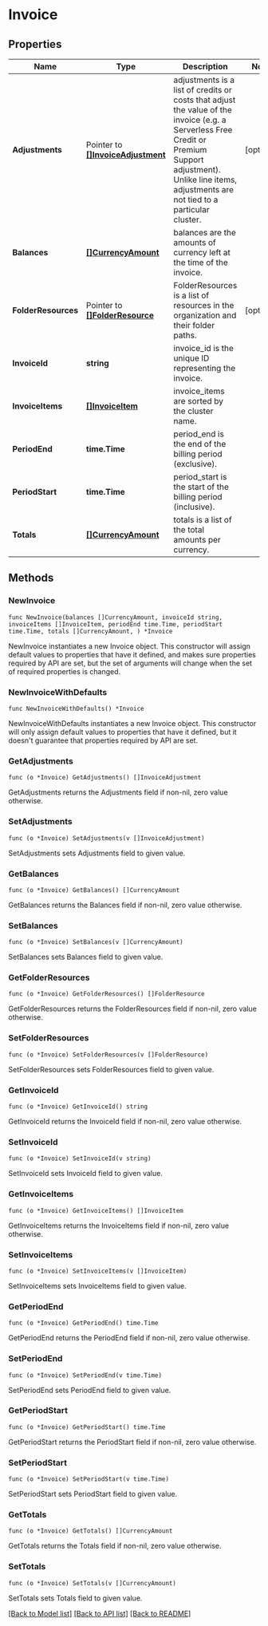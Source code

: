 # Invoice

## Properties

Name | Type | Description | Notes
------------ | ------------- | ------------- | -------------
**Adjustments** | Pointer to [**[]InvoiceAdjustment**](InvoiceAdjustment.md) | adjustments is a list of credits or costs that adjust the value of the invoice (e.g. a Serverless Free Credit or Premium Support adjustment). Unlike line items, adjustments are not tied to a particular cluster. | [optional] 
**Balances** | [**[]CurrencyAmount**](CurrencyAmount.md) | balances are the amounts of currency left at the time of the invoice. | 
**FolderResources** | Pointer to [**[]FolderResource**](FolderResource.md) | FolderResources is a list of resources in the organization and their folder paths. | [optional] 
**InvoiceId** | **string** | invoice_id is the unique ID representing the invoice. | 
**InvoiceItems** | [**[]InvoiceItem**](InvoiceItem.md) | invoice_items are sorted by the cluster name. | 
**PeriodEnd** | **time.Time** | period_end is the end of the billing period (exclusive). | 
**PeriodStart** | **time.Time** | period_start is the start of the billing period (inclusive). | 
**Totals** | [**[]CurrencyAmount**](CurrencyAmount.md) | totals is a list of the total amounts per currency. | 

## Methods

### NewInvoice

`func NewInvoice(balances []CurrencyAmount, invoiceId string, invoiceItems []InvoiceItem, periodEnd time.Time, periodStart time.Time, totals []CurrencyAmount, ) *Invoice`

NewInvoice instantiates a new Invoice object.
This constructor will assign default values to properties that have it defined,
and makes sure properties required by API are set, but the set of arguments
will change when the set of required properties is changed.

### NewInvoiceWithDefaults

`func NewInvoiceWithDefaults() *Invoice`

NewInvoiceWithDefaults instantiates a new Invoice object.
This constructor will only assign default values to properties that have it defined,
but it doesn't guarantee that properties required by API are set.

### GetAdjustments

`func (o *Invoice) GetAdjustments() []InvoiceAdjustment`

GetAdjustments returns the Adjustments field if non-nil, zero value otherwise.

### SetAdjustments

`func (o *Invoice) SetAdjustments(v []InvoiceAdjustment)`

SetAdjustments sets Adjustments field to given value.

### GetBalances

`func (o *Invoice) GetBalances() []CurrencyAmount`

GetBalances returns the Balances field if non-nil, zero value otherwise.

### SetBalances

`func (o *Invoice) SetBalances(v []CurrencyAmount)`

SetBalances sets Balances field to given value.

### GetFolderResources

`func (o *Invoice) GetFolderResources() []FolderResource`

GetFolderResources returns the FolderResources field if non-nil, zero value otherwise.

### SetFolderResources

`func (o *Invoice) SetFolderResources(v []FolderResource)`

SetFolderResources sets FolderResources field to given value.

### GetInvoiceId

`func (o *Invoice) GetInvoiceId() string`

GetInvoiceId returns the InvoiceId field if non-nil, zero value otherwise.

### SetInvoiceId

`func (o *Invoice) SetInvoiceId(v string)`

SetInvoiceId sets InvoiceId field to given value.

### GetInvoiceItems

`func (o *Invoice) GetInvoiceItems() []InvoiceItem`

GetInvoiceItems returns the InvoiceItems field if non-nil, zero value otherwise.

### SetInvoiceItems

`func (o *Invoice) SetInvoiceItems(v []InvoiceItem)`

SetInvoiceItems sets InvoiceItems field to given value.

### GetPeriodEnd

`func (o *Invoice) GetPeriodEnd() time.Time`

GetPeriodEnd returns the PeriodEnd field if non-nil, zero value otherwise.

### SetPeriodEnd

`func (o *Invoice) SetPeriodEnd(v time.Time)`

SetPeriodEnd sets PeriodEnd field to given value.

### GetPeriodStart

`func (o *Invoice) GetPeriodStart() time.Time`

GetPeriodStart returns the PeriodStart field if non-nil, zero value otherwise.

### SetPeriodStart

`func (o *Invoice) SetPeriodStart(v time.Time)`

SetPeriodStart sets PeriodStart field to given value.

### GetTotals

`func (o *Invoice) GetTotals() []CurrencyAmount`

GetTotals returns the Totals field if non-nil, zero value otherwise.

### SetTotals

`func (o *Invoice) SetTotals(v []CurrencyAmount)`

SetTotals sets Totals field to given value.


[[Back to Model list]](../README.md#documentation-for-models) [[Back to API list]](../README.md#documentation-for-api-endpoints) [[Back to README]](../README.md)


